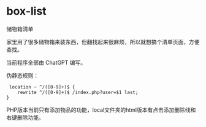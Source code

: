 # box-list
 储物箱清单



家里用了很多储物箱来装东西，但翻找起来很麻烦，所以就想搞个清单页面，方便查找。

当前程序全部由 ChatGPT 编写。



伪静态规则：

     location ~ ^/([0-9]+)$ {
        rewrite ^/([0-9]+)$ /index.php?user=$1 last;
    }


PHP版本当前只有添加物品的功能，local文件夹的html版本有点击添加删除线和右键删除功能。

